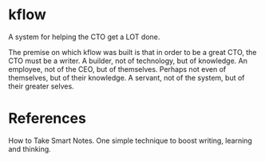 # kflow

A system for helping the CTO get a LOT done.

The premise on which kflow was built is that in order to be a great CTO, the CTO must be a writer. A builder, not of technology, but of knowledge. An employee, not of the CEO, but of themselves. Perhaps not even of themselves, but of their knowledge. A servant, not of the system, but of their greater selves.

# References

How to Take Smart Notes. One simple technique to boost writing, learning and thinking.

